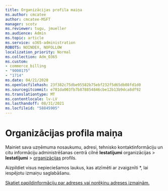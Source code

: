 ```yaml
---
title: Organizācijas profila maiņa
ms.author: cmcatee
author: cmcatee-MSFT
manager: scotv
ms.reviewer: tugu, jmueller
ms.audience: Admin
ms.topic: article
ms.service: o365-administration
ROBOTS: NOINDEX, NOFOLLOW
localization_priority: Normal
ms.collection: Adm_O365
ms.custom:
- commerce_billing
- "9000175"
- "1714"
ms.date: 04/21/2020
ms.openlocfilehash: 23f382c75dbe95582b75ebf232f5d65db08fd1d0
ms.sourcegitcommit: e781da003fb7b878854846cbe12b13b9dca8df92
ms.translationtype: MT
ms.contentlocale: lv-LV
ms.lasthandoff: 08/31/2021
ms.locfileid: "58845905"
---
```

# <a name="change-organization-profile"></a>Organizācijas profila maiņa

Mainiet sava uzņēmuma nosaukumu, adresi, tehnisko kontaktinformāciju un citu informāciju administrēšanas centrā cilnē **Iestatījumi** organizācijas  >  **Iestatījumi**  >  [organizācijas](https://admin.microsoft.com/AdminPortal/Home#/Settings/OrganizationProfile/:/Settings/L1/OrganizationInformation) profils.

Aizpildiet visus nepieciešamos laukus, kas atzīmēti ar zvaigznīti *, lai iespējotu izmaiņu saglabāšanu.

[Skatiet papildinformāciju par adreses vai norēķinu adreses izmaiņām.](https://docs.microsoft.com/microsoft-365/admin/manage/change-address-contact-and-more)
